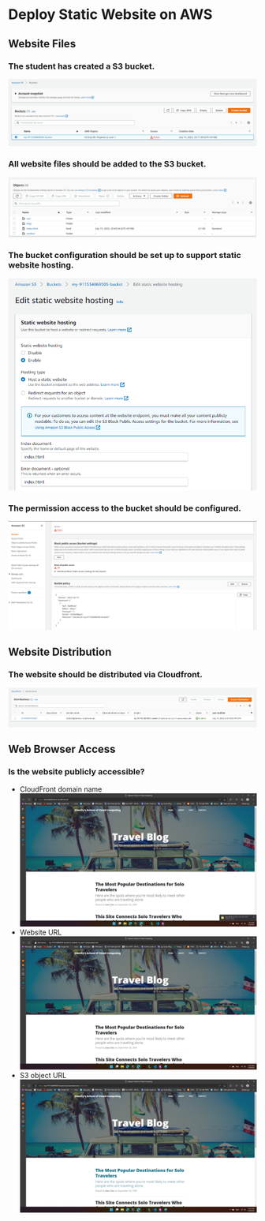 # Deploy Static Website on AWS

## Website Files

### The student has created a S3 bucket.
![s3-bucket](imgs/project-1/s3-bucket.png)

### All website files should be added to the S3 bucket.
![s3-objects](imgs/project-1/s3-objects.png)

### The bucket configuration should be set up to support static website hosting.
![website-properties](imgs/project-1/website-properties.png)

### The permission access to the bucket should be configured.
![s3-policy](imgs/project-1/s3-policy.png)

## Website Distribution

### The website should be distributed via Cloudfront.
![cloudfront-distribution](imgs/project-1/cloudfront-distribution.png)

## Web Browser Access

### Is the website publicly accessible?
- CloudFront domain name
![cloudfront-url](imgs/project-1/cloudfront-url.png)
- Website URL
![website-url](imgs/project-1/website-endpoint.png)
- S3 object URL 
![s3-url](/imgs/project-1/s3-url.png)
